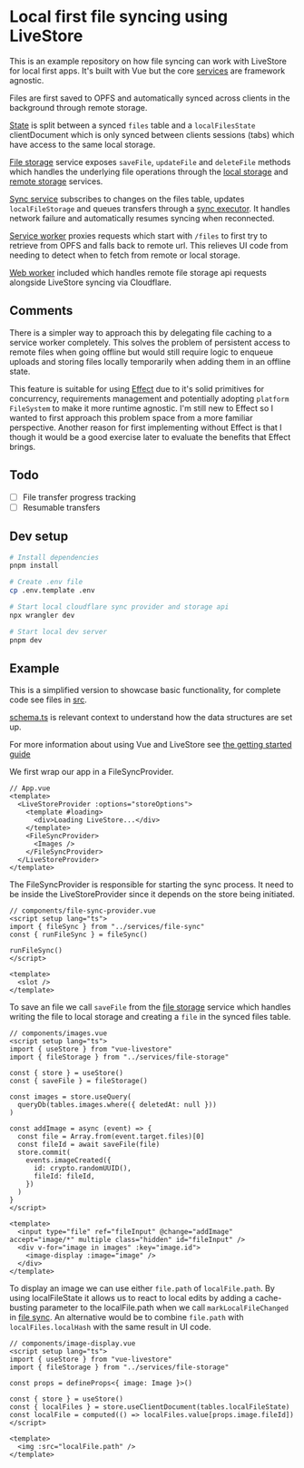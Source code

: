 # Local first file syncing using LiveStore

This is an example repository on how file syncing can work with LiveStore for local first apps. It's built with Vue but the core [services](src/services/) are framework agnostic.

Files are first saved to OPFS and automatically synced across clients in the background through remote storage.

[State](src/livestore/schema.ts) is split between a synced `files` table and a `localFilesState` clientDocument which is only synced between clients sessions (tabs) which have access to the same local storage.

[File storage](src/services/file-storage.ts) service exposes `saveFile`, `updateFile` and `deleteFile` methods which handles the underlying file operations through the [local storage](src/services/local-file-storage.ts) and [remote storage](src/services/remote-file-storage.ts) services.

[Sync service](src/services/file-sync.ts) subscribes to changes on the files table, updates `localFileStorage` and queues transfers through a [sync executor](src/services/sync-executor.ts). It handles network failure and automatically resumes syncing when reconnected.

[Service worker](src/workers/sw.ts) proxies requests which start with `/files` to first try to retrieve from OPFS and falls back to remote url. This relieves UI code from needing to detect when to fetch from remote or local storage.

[Web worker](src/workers/cloudflare-sync.ts) included which handles remote file storage api requests alongside LiveStore syncing via Cloudflare.

## Comments

There is a simpler way to approach this by delegating file caching to a service worker completely. This solves the problem of persistent access to remote files when going offline but would still require logic to enqueue uploads and storing files locally temporarily when adding them in an offline state.

This feature is suitable for using [Effect](https://effect.website/) due to it's solid primitives for concurrency, requirements management and potentially adopting `platform FileSystem` to make it more runtime agnostic. I'm still new to Effect so I wanted to first approach this problem space from a more familiar perspective. Another reason for first implementing without Effect is that I though it would be a good exercise later to evaluate the benefits that Effect brings.

## Todo

- [ ] File transfer progress tracking
- [ ] Resumable transfers

## Dev setup

```bash
# Install dependencies
pnpm install

# Create .env file
cp .env.template .env

# Start local cloudflare sync provider and storage api
npx wrangler dev

# Start local dev server
pnpm dev
```

## Example

This is a simplified version to showcase basic functionality, for complete code see files in [src](/src).

[schema.ts](src/livestore/schema.ts) is relevant context to understand how the data structures are set up.

For more information about using Vue and LiveStore see [the getting started guide](https://docs.livestore.dev/getting-started/vue/)

We first wrap our app in a FileSyncProvider.

```vue
// App.vue
<template>
  <LiveStoreProvider :options="storeOptions">
    <template #loading>
      <div>Loading LiveStore...</div>
    </template>
    <FileSyncProvider>
      <Images />
    </FileSyncProvider>
  </LiveStoreProvider>
</template>
```

The FileSyncProvider is responsible for starting the sync process. It need to be inside the LiveStoreProvider since it depends on the store being initiated.

```vue
// components/file-sync-provider.vue
<script setup lang="ts">
import { fileSync } from "../services/file-sync"
const { runFileSync } = fileSync()

runFileSync()
</script>

<template>
  <slot />
</template>
```

To save an file we call `saveFile` from the [file storage](src/services/file-storage.ts) service which handles writing the file to local storage and creating a `file` in the synced files table.

```vue
// components/images.vue
<script setup lang="ts">
import { useStore } from "vue-livestore"
import { fileStorage } from "../services/file-storage"

const { store } = useStore()
const { saveFile } = fileStorage()

const images = store.useQuery(
  queryDb(tables.images.where({ deletedAt: null }))
)

const addImage = async (event) => {
  const file = Array.from(event.target.files)[0]
  const fileId = await saveFile(file)
  store.commit(
    events.imageCreated({
      id: crypto.randomUUID(),
      fileId: fileId,
    })
  )
}
</script>

<template>
  <input type="file" ref="fileInput" @change="addImage" accept="image/*" multiple class="hidden" id="fileInput" />
  <div v-for="image in images" :key="image.id">
    <image-display :image="image" />
  </div>
</template>
```

To display an image we can use either `file.path` of `localFile.path`. By using localFileState it allows us to react to local edits by adding a cache-busting parameter to the localFile.path when we call `markLocalFileChanged` in [file sync](src/services/file-sync.ts). An alternative would be to combine `file.path` with `localFiles.localHash` with the same result in UI code.

```vue
// components/image-display.vue
<script setup lang="ts">
import { useStore } from "vue-livestore"
import { fileStorage } from "../services/file-storage"

const props = defineProps<{ image: Image }>()

const { store } = useStore()
const { localFiles } = store.useClientDocument(tables.localFileState)
const localFile = computed(() => localFiles.value[props.image.fileId])
</script>

<template>
  <img :src="localFile.path" />
</template>
```
